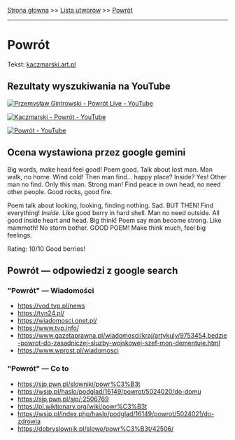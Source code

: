[Strona głowna](../index.md) >> [Lista utworów](../list.md) >> [Powrót](466.md)

---

# Powrót

Tekst: [kaczmarski.art.pl](https://www.kaczmarski.art.pl/tworczosc/wiersze/powrot/)

## Rezultaty wyszukiwania na YouTube

[![Przemysław Gintrowski - Powrót Live - YouTube](http://img.youtube.com/vi/Dn4-tAFdOxY/0.jpg)](https://www.youtube.com/watch?v=Dn4-tAFdOxY "Przemysław Gintrowski - Powrót Live - YouTube")

[![Kaczmarski - Powrót - YouTube](http://img.youtube.com/vi/4Kdxh3X-Kdc/0.jpg)](https://www.youtube.com/watch?v=4Kdxh3X-Kdc "Kaczmarski - Powrót - YouTube")

[![Powrót - YouTube](http://img.youtube.com/vi/volyg6pHcpo/0.jpg)](https://www.youtube.com/watch?v=volyg6pHcpo "Powrót - YouTube")

## Ocena wystawiona przez google gemini

Big words, make head feel good! Poem good. Talk about lost man. Man walk, no home. Wind cold! Then man find... happy place? Inside? Yes! Other man no find. Only this man. Strong man! Find peace in own head, no need other people. Good rocks, good fire.

Poem talk about looking, looking, finding nothing. Sad. BUT THEN! Find everything! *Inside*. Like good berry in hard shell. Man no need outside. All good inside heart and head. Big think! Poem say man become strong. Like mammoth! No storm bother. GOOD POEM! Make think much, feel big feelings.

Rating: 10/10 Good berries!


## Powrót — odpowiedzi z google search

### "Powrót" — Wiadomości

 - <https://vod.tvp.pl/news>
 - <https://tvn24.pl/>
 - <https://wiadomosci.onet.pl/>
 - <https://www.tvp.info/>
 - <https://www.gazetaprawna.pl/wiadomosci/kraj/artykuly/9753454,bedzie-powrot-do-zasadniczej-sluzby-wojskowej-szef-mon-dementuje.html>
 - <https://www.wprost.pl/wiadomosci>

### "Powrót" — Co to

 - <https://sjp.pwn.pl/slowniki/powr%C3%B3t>
 - <https://wsjp.pl/haslo/podglad/16149/powrot/5024020/do-domu>
 - <https://sjp.pwn.pl/sjp/;2506769>
 - <https://pl.wiktionary.org/wiki/powr%C3%B3t>
 - <https://wsjp.pl/index.php/haslo/podglad/16149/powrot/5024021/do-zdrowia>
 - <https://dobryslownik.pl/slowo/powr%C3%B3t/42506/>

